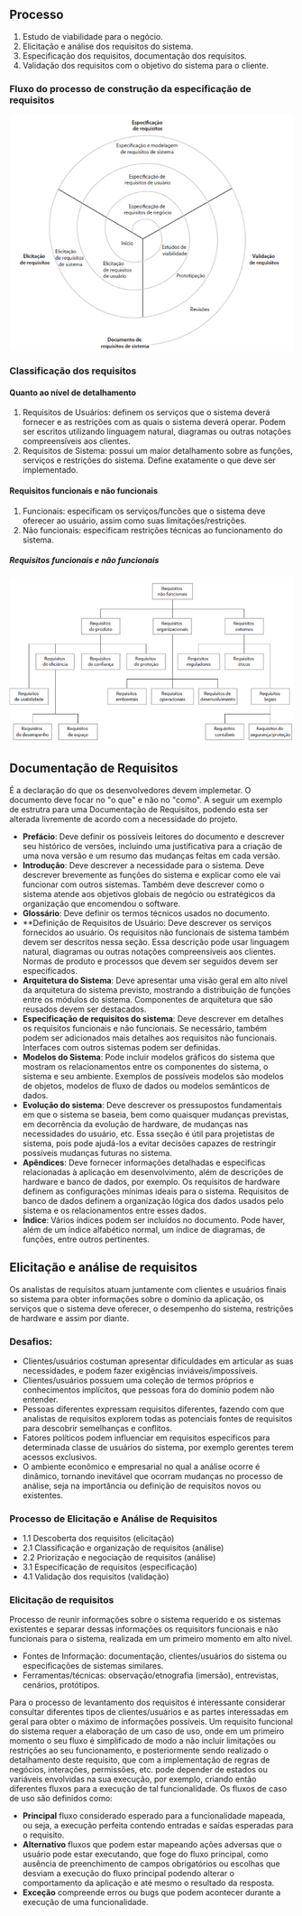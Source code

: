 ## Processo

1. Estudo de viabilidade para o negócio.
2. Elicitação e análise dos requisitos do sistema.
3. Especificação dos requisitos, documentação dos requisitos.
4. Validação dos requisitos com o objetivo do sistema para o cliente.


### Fluxo do processo de construção da especificação de requisitos
![Fluxo do processo de construção da especificação de requisitos](./assets/fluxo-requisitos.png)

### Classificação dos requisitos

#### Quanto ao nível de detalhamento

1. Requisitos de Usuários: definem os serviços que o sistema deverá fornecer e as restrições com as quais o sistema deverá operar. Podem ser escritos utilizando linguagem natural, diagramas ou outras notações compreensíveis aos clientes.
2. Requisitos de Sistema: possui um maior detalhamento sobre as funções, serviços e restrições do sistema. Define exatamente o que deve ser implementado.

#### Requisitos funcionais e não funcionais

1. Funcionais: especificam os serviços/funcões que o sistema deve oferecer ao usuário, assim como suas limitações/restrições.
2. Não funcionais: especificam restrições técnicas ao funcionamento do sistema.

##### Requisitos funcionais e não funcionais
![Fluxo do processo de construção da especificação de requisitos](./assets/requisitos-nao-funcionais.png)


## Documentação de Requisitos

É a declaração do que os desenvolvedores devem implemetar. O documento deve focar no "o que" e não no "como". A seguir um exemplo de estrutra para uma Documentação de Requisitos, podendo esta ser alterada livremente de acordo com a necessidade do projeto.

- **Prefácio**: Deve definir os possíveis leitores do documento e descrever seu histórico de versões, incluindo uma justificativa para a criação de uma nova versão e um resumo das mudanças feitas em cada versão.
- **Introdução**: Deve descrever a necessidade para o sistema. Deve descrever brevemente as funções do sistema e explicar como ele vai funcionar com outros sistemas. Também deve descrever como o sistema atende aos objetivos globais de negócio ou estratégicos da organização que encomendou o software.
- **Glossário**: Deve definir os termos técnicos usados no documento.
- **Definição de Requisitos de Usuário: Deve descrever os serviços fornecidos ao usuário. Os requisitos não funcionais de sistema também devem ser descritos nessa seção. Essa descrição pode usar linguagem natural, diagramas ou outras notações compreensiveis aos clientes. Normas de produto e processos que devem ser seguidos devem ser especificados.
- **Arquitetura do Sistema**: Deve apresentar uma visão geral em alto nível da arquitetura do sistema previsto, mostrando a distribuição de funções entre os módulos do sistema. Componentes de arquitetura que são reusados devem ser destacados.
- **Especificação de requisitos do sistema**: Deve descrever em detalhes os requisitos funcionais e não funcionais. Se necessário, também podem ser adicionados mais detalhes aos requisitos não funcionais. Interfaces com outros sistemas podem ser definidas.
- **Modelos do Sistema**: Pode incluir modelos gráficos do sistema que mostram os relacionamentos entre os componentes do sistema, o sistema e seu ambiente. Exemplos de possíveis modelos são modelos de objetos, modelos de fluxo de dados ou modelos semânticos de dados.
- **Evolução do sistema**: Deve descrever os pressupostos fundamentais em que o sistema se baseia, bem como quaisquer mudanças previstas, em decorrência da evolução de hardware, de mudanças nas necessidades do usuário, etc. Essa sseção é útil para projetistas de sistema, pois pode ajudá-los a evitar decisões capazes de restringir possíveis mudanças futuras no sistema.
- **Apêndices**: Deve fornecer informações detalhadas e especificas relacionadas à aplicação em desenvolvimento, além de descrições de hardware e banco de dados, por exemplo. Os requisitos de hardware definem as configurações mínimas ideais para o sistema. Requisitos de banco de dados definem a organização lógica dos dados usados pelo sistema e os relacionamentos entre esses dados.
- **Índice**: Vários índices podem ser incluídos no documento. Pode haver, além de um índice alfabético normal, um índice de diagramas, de funções, entre outros pertinentes.

## Elicitação e análise de requisitos

Os analistas de requisitos atuam juntamente com clientes e usuários finais so sistema para obter informações sobre o domínio da aplicação, os serviços que o sistema deve oferecer, o desempenho do sistema, restrições de hardware e assim por diante.

### Desafios:

- Clientes/usuários costuman apresentar dificuldades em articular as suas necessidades, e podem fazer exigências inviáveis/impossíveis.
- Clientes/usuários possuem uma coleção de termos próprios e conhecimentos implícitos, que pessoas fora do domínio podem não entender.
- Pessoas diferentes expressam requisitos diferentes, fazendo com que analistas de requisitos explorem todas as potenciais fontes de requisitos para descobrir semelhanças e conflitos.
- Fatores políticos podem influenciar em requisitos especificos para determinada classe de usuários do sistema, por exemplo gerentes terem acessos exclusivos.
- O ambiente econômico e empresarial no qual a análise ocorre é dinâmico, tornando inevitável que ocorram mudanças no processo de análise, seja na importância ou definição de requisitos novos ou existentes.


### Processo de Elicitação e Análise de Requisitos

- 1.1 Descoberta dos requisitos (elicitação)
- 2.1 Classificação e organização de requisitos (análise)
- 2.2 Priorização e negociação de requisitos (análise)
- 3.1 Especificação de requisitos (especificação)
- 4.1 Validação dos requisitos (validação)

### Elicitação de requisitos
Processo de reunir informações sobre o sistema requerido e os sistemas existentes e separar dessas informações os requisitors funcionais e não funcionais para o sistema, realizada em um primeiro momento em alto nível.
- Fontes de Informação: documentação, clientes/usuários do sistema ou especificações de sistemas similares.
- Ferramentas/técnicas: observação/etnografia (imersão), entrevistas, cenários, protótipos.

Para o processo de levantamento dos requisitos é interessante considerar consultar diferentes tipos de clientes/usuários e as partes interessadas em geral para obter o máximo de informações possíveis. Um requisito funcional do sistema requer a elaboração de um caso de uso, onde em um primeiro momento o seu fluxo é simplificado de modo a não incluir limitações ou restrições ao seu funcionamento, e posteriormente sendo realizado o detalhamento deste requisito, que com a implementação de regras de negócios, interações, permissões, etc. pode depender de estados ou variáveis envolvidas na sua execução, por exemplo, criando então diferentes fluxos para a execução de tal funcionalidade. Os fluxos de caso de uso são definidos como:

- **Principal** fluxo considerado esperado para a funcionalidade mapeada, ou seja, a execução perfeita contendo entradas e saídas esperadas para o requisito.
- **Alternativo** fluxos que podem estar mapeando ações adversas que o usuário pode estar executando, que foge do fluxo principal, como ausência de preenchimento de campos obrigatórios ou escolhas que desviam a execução do fluxo principal podendo alterar o comportamento da aplicação e até mesmo o resultado da resposta.
- **Exceção** compreende erros ou bugs que podem acontecer durante a execução de uma funcionalidade.
